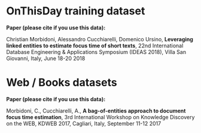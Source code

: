 # OnThisDay training dataset

**Paper (please cite if you use this data):**

Christian Morbidoni, Alessandro Cucchiarelli, Domenico Ursino, **Leveraging linked entities to estimate focus time of short texts**, 22nd International Database Engineering & Applications Symposium (IDEAS 2018), Villa San Giovanni, Italy, June 18-20 2018

# Web / Books datasets

**Paper (please cite if you use this data):**

Morbidoni, C., Cucchiarelli, A., **A bag-of-entities approach to document focus time estimation**, 3rd International Workshop on Knowledge Discovery on the WEB, KDWEB 2017, Cagliari, Italy, September 11-12 2017